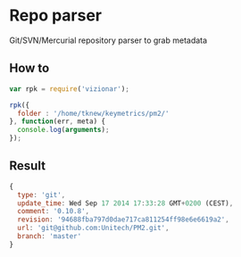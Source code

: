 
# Repo parser

Git/SVN/Mercurial repository parser to grab metadata

## How to

```javascript
var rpk = require('vizionar');

rpk({
  folder : '/home/tknew/keymetrics/pm2/'
}, function(err, meta) {
  console.log(arguments);
});
```

## Result

```javascript
{
  type: 'git',
  update_time: Wed Sep 17 2014 17:33:28 GMT+0200 (CEST),
  comment: '0.10.8',
  revision: '94688fba797d0dae717ca811254ff98e6e6619a2',
  url: 'git@github.com:Unitech/PM2.git',
  branch: 'master'
}
```
